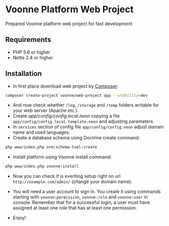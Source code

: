 Voonne Platform Web Project
===========================

Prepared Voonne platform web project for fast development

Requirements
------------

* PHP 5.6 or higher
* Nette 2.4 or higher

Installation
------------

* In first place download web project by [Composer](http://getcomposer.org/):

```sh
composer create-project voonne/web-project app --stability=dev
```

* And now check whether `/log`, `/storage` and `/temp` folders writable for your web server (Apache etc.).
* Create _app/config/config.local.neon_ copying a file `app/config/config.local.template.neon` and adjusting parameters.
* In `services` section of config file `app/config/config.neon` adjust domain name and used languages.
* Create a database schema using Doctrine create command:

```sh
php www/index.php orm:schema-tool:create
```

* Install platform using Voonne install command:

```sh
php www/index.php voonne:install
```

* Now you can check if is everiting setup right on url `http://example.com/admin/` (change your domain name).

* You will need a user account to sign in. You create it using commands starting with `voonne:permission`, `voonne:role` and `voonne:user` in console. Remember that for a successful login, a user must have assigned at least one role that has at least one permission.

* Enjoy!
